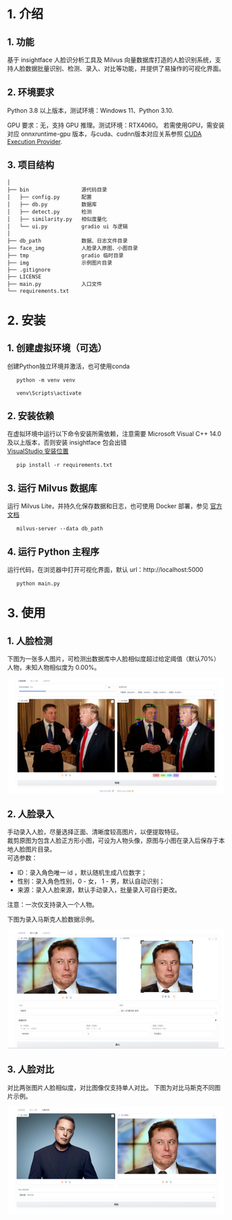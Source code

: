 # 1. 介绍
## 1. 功能
基于 insightface 人脸识分析工具及 Milvus 向量数据库打造的人脸识别系统，支持人脸数据批量识别、检测、录入、对比等功能，并提供了易操作的可视化界面。
## 2. 环境要求
Python 3.8 以上版本，测试环境：Windows 11、Python 3.10.

GPU 要求：无，支持 GPU 推理。测试环境：RTX4060。
若需使用GPU，需安装对应 onnxruntime-gpu 版本，与cuda、cudnn版本对应关系参照 [CUDA Execution Provider](https://onnxruntime.ai/docs/execution-providers/CUDA-ExecutionProvider.html).
## 3. 项目结构
```
│
├── bin                 源代码目录
│   ├── config.py       配置
│   ├── db.py           数据库
│   ├── detect.py       检测
│   ├── similarity.py   相似度量化
│   └── ui.py           gradio ui 与逻辑
│
├── db_path             数据、日志文件目录
├── face_img            人脸录入原图、小图目录
├── tmp                 gradio 临时目录
├── img                 示例图片目录
├── .gitignore
├── LICENSE
├── main.py             入口文件
└── requirements.txt
```
# 2. 安装
## 1. 创建虚拟环境（可选）
创建Python独立环境并激活，也可使用conda
```commandline
   python -m venv venv
```
```commandline
   venv\Scripts\activate
```
## 2. 安装依赖
在虚拟环境中运行以下命令安装所需依赖，注意需要 Microsoft Visual C++ 14.0 及以上版本，否则安装 insightface 包会出错  
[VisualStudio 安装位置](https://visualstudio.microsoft.com/visual-cpp-build-tools/)
```commandline
   pip install -r requirements.txt
```
## 3. 运行 Milvus 数据库
运行 Milvus Lite，并持久化保存数据和日志，也可使用 Docker 部署，参见 [官方文档](https://milvus.io/docs/install_standalone-docker.md)
```commandline
   milvus-server --data db_path
```
## 4. 运行 Python 主程序
运行代码，在浏览器中打开可视化界面，默认 url：http://localhost:5000
```commandline
   python main.py
```
# 3. 使用
## 1. 人脸检测
下图为一张多人图片，可检测出数据库中人脸相似度超过给定阈值（默认70%）人物，未知人物相似度为 0.00%。  

![人脸检测示例](img/1.png)
## 2. 人脸录入
手动录入人脸，尽量选择正面、清晰度较高图片，以便提取特征。  
裁剪原图为包含人脸正方形小图，可设为人物头像，原图与小图在录入后保存于本地人脸图片目录。  
可选参数：  
- ID：录入角色唯一 id ，默认随机生成八位数字；
- 性别：录入角色性别，0 - 女， 1 - 男，默认自动识别；
- 来源：录入人脸来源，默认手动录入，批量录入可自行更改。

注意：一次仅支持录入一个人物。

下图为录入马斯克人脸数据示例。  

![人脸检测示例](img/2.png)
## 3. 人脸对比
对比两张图片人脸相似度，对比图像仅支持单人对比。
下图为对比马斯克不同图片示例。  

![人脸检测示例](img/3.png)
